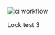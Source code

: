 
![ci workflow](https://github.com/prism-checker/prism_checker/actions/workflows/ci.yml/badge.svg)
          
Lock test 3
